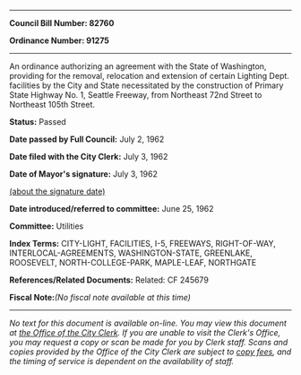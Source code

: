

********

**Council Bill Number: 82760**
   
**Ordinance Number: 91275**
********

 An ordinance authorizing an agreement with the State of Washington, providing for the removal, relocation and extension of certain Lighting Dept. facilities by the City and State necessitated by the construction of Primary State Highway No. 1, Seattle Freeway, from Northeast 72nd Street to Northeast 105th Street.

**Status:** Passed
   
**Date passed by Full Council:** July 2, 1962
   
**Date filed with the City Clerk:** July 3, 1962
   
**Date of Mayor's signature:** July 3, 1962
   
[(about the signature date)](/~public/approvaldate.htm)
   
   
   
**Date introduced/referred to committee:** June 25, 1962
   
**Committee:** Utilities
   
   
**Index Terms:** CITY-LIGHT, FACILITIES, I-5, FREEWAYS, RIGHT-OF-WAY, INTERLOCAL-AGREEMENTS, WASHINGTON-STATE, GREENLAKE, ROOSEVELT, NORTH-COLLEGE-PARK, MAPLE-LEAF, NORTHGATE

**References/Related Documents:** Related: CF 245679

**Fiscal Note:**_(No fiscal note available at this time)_
********

_No text for this document is available on-line. You may view this document at [the Office of the City Clerk](http://www.seattle.gov/leg/clerk/contactUs.htm). If you are unable to visit the Clerk's Office, you may request a copy or scan be made for you by Clerk staff. Scans and copies provided by the Office of the City Clerk are subject to [copy fees](http://clerk.seattle.gov/~public/clerkfees.htm), and the timing of service is dependent on the availability of staff._

